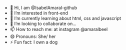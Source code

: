- 👋 Hi, I am @IsabelAmaral-github
- 👀 I’m interested in front-end
- 🌱 I’m currently learning about html, css and javascript
- 💞️ I’m looking to collaborate on...
- 📫 How to reach me: at instagram @amaralbeel
- 😄 Pronouns: She/ her
- ⚡ Fun fact: I own a dog

<!---
IsabelAmaral-github/IsabelAmaral-github is a ✨ special ✨ repository because its `README.md` (this file) appears on your GitHub profile.
You can click the Preview link to take a look at your changes.
--->
